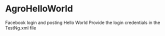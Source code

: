 # AgroHelloWorld
Facebook login and posting Hello World
Provide the login credentials in the TestNg.xml file
